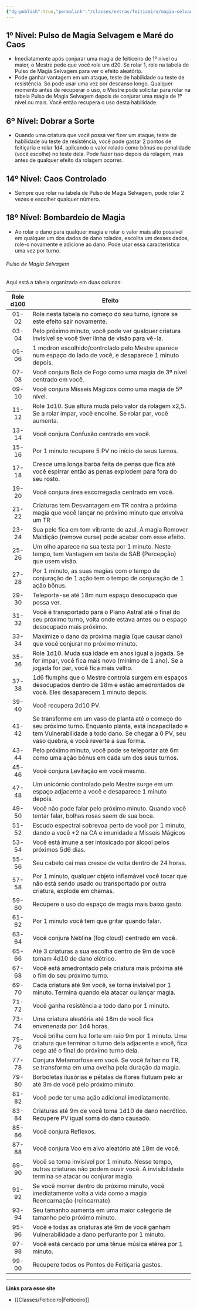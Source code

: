 ```yaml
---
{"dg-publish":true,"permalink":"/classes/extras/feiticeiro/magia-selvagem/","created":"2024-07-25T19:04:29.192-03:00"}
---
```



## 1º Nível: Pulso de Magia Selvagem e Maré do Caos
- Imediatamente após conjurar uma magia de feiticeiro de 1º nível ou maior, o Mestre pede que você role um d20. Se rolar 1, role na tabela de Pulso de Magia Selvagem para ver o efeito aleatório.
- Pode ganhar vantagem em um ataque, teste de habilidade ou teste de resistência. Só pode usar uma vez por descanso longo. Qualquer momento antes de recuperar o uso, o Mestre pode solicitar para rolar na tabela Pulso de Magia Selvagem depois de conjurar uma magia de 1º nível ou mais. Você então recupera o uso desta habilidade.

## 6º Nível: Dobrar a Sorte
- Quando uma criatura que você possa ver fizer um ataque, teste de habilidade ou teste de resistência, você pode gastar 2 pontos de feitiçaria e rolar 1d4, aplicando o valor rolado como bônus ou penalidade (você escolhe) no teste dela. Pode fazer isso depois da rolagem, mas antes de qualquer efeito da rolagem ocorrer.

## 14º Nível: Caos Controlado
- Sempre que rolar na tabela de Pulso de Magia Selvagem, pode rolar 2 vezes e escolher qualquer número.

## 18º Nível: Bombardeio de Magia
- Ao rolar o dano para qualquer magia e rolar o valor mais alto possível em qualquer um dos dados de dano rolados, escolha um desses dados, role-o novamente e adicione ao dano. Pode usar essa característica uma vez por turno.

###### Pulso de Magia Selvagem 

Aqui está a tabela organizada em duas colunas:

| Role d100 | Efeito |
|:--------:|-|
| 01-02 | Role nesta tabela no começo do seu turno, ignore se este efeito sair novamente. |
| 03-04 | Pelo próximo minuto, você pode ver qualquer criatura invisível se você tiver linha de visão para vê-la. |
| 05-06 | 1 modron escolhido/controlado pelo Mestre aparece num espaço do lado de você, e desaparece 1 minuto depois. |
| 07-08 | Você conjura Bola de Fogo como uma magia de 3º nível centrado em você. |
| 09-10 | Você conjura Mísseis Mágicos como uma magia de 5º nível. |
| 11-12 | Role 1d10. Sua altura muda pelo valor da rolagem x2,5. Se a rolar ímpar, você encolhe. Se rolar par, você aumenta. |
| 13-14 | Você conjura Confusão centrado em você. |
| 15-16 | Por 1 minuto recupere 5 PV no início de seus turnos. |
| 17-18 | Cresce uma longa barba feita de penas que fica até você espirrar então as penas explodem para fora do seu rosto. |
| 19-20 | Você conjura área escorregadia centrado em você. |
| 21-22 | Criaturas tem Desvantagem em TR contra a próxima magia que você lançar no próximo minuto que envolva um TR |
| 23-24 | Sua pele fica em tom vibrante de azul. A magia Remover Maldição (remove curse) pode acabar com esse efeito. |
| 25-26 | Um olho aparece na sua testa por 1 minuto. Neste tempo, tem Vantagem em teste de SAB (Percepção) que usem visão. |
| 27-28 | Por 1 minuto, as suas magias com o tempo de conjuração de 1 ação tem o tempo de conjuração de 1 ação bônus. |
| 29-30 | Teleporte-se até 18m num espaço desocupado que possa ver. |
| 31-32 | Você é transportado para o Plano Astral até o final do seu próximo turno, volta onde estava antes ou o espaço desocupado mais próximo. |
| 33-34 | Maximize o dano da próxima magia (que causar dano) que você conjurar no próximo minuto. |
| 35-36 | Role 1d10. Muda sua idade em anos igual a jogada. Se for ímpar, você fica mais novo (mínimo de 1 ano). Se a jogada for par, você fica mais velho. |
| 37-38 | 1d6 flumphs que o Mestre controla surgem em espaços desocupados dentro de 18m e estão amedrontados de você. Eles desaparecem 1 minuto depois. |
| 39-40 | Você recupera 2d10 PV. |
| 41-42 | Se transforme em um vaso de planta até o começo do seu próximo turno. Enquanto planta, está incapacitado e tem Vulnerabilidade a todo dano. Se chegar a 0 PV, seu vaso quebra, e você reverte a sua forma. |
| 43-44 | Pelo próximo minuto, você pode se teleportar até 6m como uma ação bônus em cada um dos seus turnos. |
| 45-46 | Você conjura Levitação em você mesmo. |
| 47-48 | Um unicórnio controlado pelo Mestre surge em um espaço adjacente a você e desaparece 1 minuto depois. |
| 49-50 | Você não pode falar pelo próximo minuto. Quando você tentar falar, bolhas rosas saem de sua boca. |
| 51-52 | Escudo espectral sobrevoa perto de você por 1 minuto, dando a você +2 na CA e imunidade a Misseis Mágicos |
| 53-54 | Você está imune a ser intoxicado por álcool pelos próximos 5d6 dias. |
| 55-56 | Seu cabelo cai mas cresce de volta dentro de 24 horas. |
| 57-58 | Por 1 minuto, qualquer objeto inflamável você tocar que não está sendo usado ou transportado por outra criatura, explode em chamas. |
| 59-60 | Recupere o uso do espaço de magia mais baixo gasto. |
| 61-62 | Por 1 minuto você tem que gritar quando falar. |
| 63-64 | Você conjura Neblina (fog cloud) centrado em você. |
| 65-66 | Até 3 criaturas a sua escolha dentro de 9m de você tomam 4d10 de dano elétrico. |
| 67-68 | Você está amedrontado pela criatura mais próxima até o fim do seu próximo turno. |
| 69-70 | Cada criatura até 9m você, se torna invisível por 1 minuto. Termina quando ela atacar ou lançar magia. |
| 71-72 | Você ganha resistência a todo dano por 1 minuto. |
| 73-74 | Uma criatura aleatória até 18m de você fica envenenada por 1d4 horas. |
| 75-76 | Você brilha com luz forte em raio 9m por 1 minuto. Uma criatura que terminar o turno dela adjacente a você, fica cego até o final do próximo turno dela. |
| 77-78 | Conjura Metamorfose em você. Se você falhar no TR, se transforma em uma ovelha pela duração da magia. |
| 79-80 | Borboletas ilusórias e pétalas de flores flutuam pelo ar até 3m de você pelo próximo minuto. |
| 81-82 | Você pode ter uma ação adicional imediatamente. |
| 83-84 | Criaturas até 9m de você toma 1d10 de dano necrótico. Recupere PV igual soma do dano causado. |
| 85-86 | Você conjura Reflexos. |
| 87-88 | Você conjura Voo em alvo aleatório até 18m de você. |
| 89-90 | Você se torna invisível por 1 minuto. Nesse tempo, outras criaturas não podem ouvir você. A invisibilidade termina se atacar ou conjurar magia. |
| 91-92 | Se você morrer dentro do próximo minuto, você imediatamente volta a vida como a magia Reencarnação (reincarnate) |
| 93-94 | Seu tamanho aumenta em uma maior categoria de tamanho pelo próximo minuto. |
| 95-96 | Você e todas as criaturas até 9m de você ganham Vulnerabilidade a dano perfurante por 1 minuto. |
| 97-98 | Você está cercado por uma tênue música etérea por 1 minuto. |
| 99-00 | Recupere todos os Pontos de Feitiçaria gastos. |

___
**Links para esse site**
- [[Classes/Feiticeiro\|Feiticeiro]]